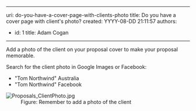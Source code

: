 

---
uri: do-you-have-a-cover-page-with-clients-photo
title: ​Do you have a cover page with client's photo?
created: YYYY-08-DD 21:11:57
authors:
  - id: 1
    title: Adam Cogan
---




<span class='intro'> <p class="ssw15-rteElement-P">Add a photo of the client on your proposal cover&#160;to make your proposal memorable.​<br></p> </span>

<p>Search for the client photo in Google Images or Facebook&#58;<br></p><ul><li>&quot;Tom Northwind&quot; Australia</li><li>&quot;Tom Northwind&quot; Facebook​<br></li></ul><dl class="image"><dt><img src="/PublishingImages/Proposals_ClientPhoto.jpg" alt="Proposals_ClientPhoto.jpg" /></dt><dd>Figure&#58; Remember to a​​dd a photo of the client</dd></dl>


